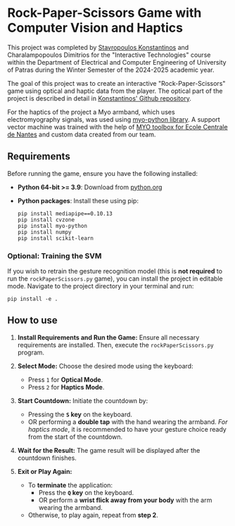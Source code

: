 # Rock-Paper-Scissors Game with Computer Vision and Haptics

This project was completed by [Stavropoulos Konstantinos](https://github.com/StavropoulosK) and Charalampopoulos Dimitrios for the "Interactive Technologies" course within the Department of Electrical and Computer Engineering of University of Patras during the Winter Semester of the 2024-2025 academic year.

The goal of this project was to create an interactive "Rock-Paper-Scissors" game using optical and haptic data from the player. The optical part of the project is described in detail in [Konstantinos' Github repository](https://github.com/StavropoulosK/Human-Interaction-with-Computer-Vision). 

For the haptics of the project a Myo armband, which uses electromyography signals, was used using [myo-python library](https://github.com/NiklasRosenstein/myo-python). A support vector machine was trained with the help of [MYO toolbox for Ecole Centrale de Nantes](https://github.com/smetanadvorak/myo_ecn) and custom data created from our team.

## Requirements

Before running the game, ensure you have the following installed:

*   **Python 64-bit >= 3.9**:  Download from [python.org](https://www.python.org/downloads/)
*   **Python packages**: Install these using pip:

    ```
    pip install mediapipe==0.10.13
    pip install cvzone
    pip install myo-python
    pip install numpy
    pip install scikit-learn
    ```

### Optional: Training the SVM

If you wish to retrain the gesture recognition model (this is **not required** to run the `rockPaperScissors.py` game), you can install the project in editable mode.  Navigate to the project directory in your terminal and run:

```
pip install -e .
```

## How to use

1.  **Install Requirements and Run the Game:**
    Ensure all necessary requirements are installed. Then, execute the `rockPaperScissors.py` program.

2.  **Select Mode:**
    Choose the desired mode using the keyboard:
    *   Press `1` for **Optical Mode**.
    *   Press `2` for **Haptics Mode**.

3.  **Start Countdown:**
    Initiate the countdown by:
    *   Pressing the **`S` key** on the keyboard.
    *   OR performing a **double tap** with the hand wearing the armband.
    *For haptics mode*, it is recommended to have your gesture choice ready from the start of the countdown.

4.  **Wait for the Result:**
    The game result will be displayed after the countdown finishes.

5.  **Exit or Play Again:**
    *   To **terminate** the application:
        *   Press the **`Q` key** on the keyboard.
        *   OR perform a **wrist flick away from your body** with the arm wearing the armband.
    *   Otherwise, to play again, repeat from **step 2**.
